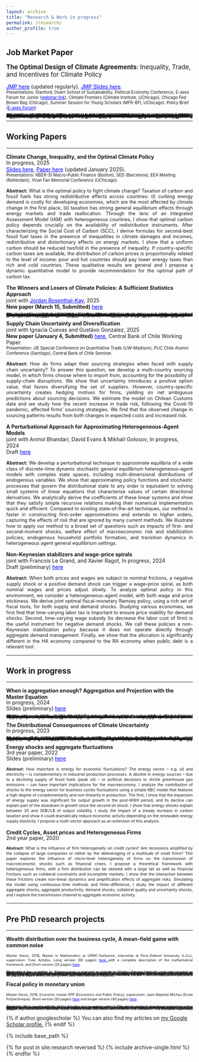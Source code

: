 ```yaml
---
layout: archive
title: "Research & Work in progress"
permalink: /research/
author_profile: true
---
```



## Job Market Paper 
<span style="font-size:1.2em;"> **The Optimal Design of Climate Agreements**: Inequality, Trade, and Incentives for Climate Policy</span><br>

<a href='https://thomasbourany.github.io/files/Bourany_2024_OptimalClimateAgreements_jmp.pdf' style="color:blue">JMP here</a> (updated regularly). <a href='https://thomasbourany.github.io/files/Bourany_2024_OptimalClimateAgreements_slides.pdf' style="color:blue"> JMP Slides here</a>. <br>
<span style="font-size:0.8em;">Presentations: Stanford, Doerr School of Sustainability, Political Economy Conference, E-axes Forum for Junior (<a href='https://www.youtube.com/watch?v=nXLgyBcl2pU' style="color:blue">webinar link</a>), Climate Frontiers (Climate Institute, UChicago), Chicago Fed Brown Bag (Chicago), Summer Session for Young Scholars (MFR-BFI, UChicago). Policy Brief (<a href='https://e-axes.org/research/the-optimal-design-of-climate-agreements/' style="color:blue">E-axes Forum</a>) 
</span>


<p style="text-align: justify;">
<span style="font-size:1.0em;line-height:-0em;"> <strong>Abstract:</strong> Fighting climate change requires ambitious global policies, which are undermined by free-riding incentives. The heterogeneity in both the impacts of climate change and the costs of carbon taxation exacerbate non-cooperation, which makes the implementation of multilateral climate agreements difficult. This paper studies how to design an optimal climate club — in the spirit of Nordhaus (2015) — to maximize global welfare, incorporating strategic behavior when countries can exit climate agreements. In an Integrated Assessment Model with heterogeneous countries and international trade, I study the choice of countries in the agreement, the optimal level of carbon tax that members set on fossil fuels, and the tariffs they impose on non-members to incentivize participation. The decision balances an intensive margin — a club with few countries and large individual emission reductions — and an extensive margin — accommodating more countries at the cost of lowering the carbon tax. I find that the optimal climate club consists of all countries except Russia, a \$100 tax per ton of $CO_2$ within the club, and a 50$\%$ tariff on goods from non-members. In contrast, the globally optimal carbon tax is \$150 when free-riding is absent. In several extensions, I study additional policy instruments, such as transfers (as in the COP29), carbon tariffs (e.g. UE's CBAM), or fossil-fuel-specific tariffs, and examine the effects of trade retaliation for the stability of climate agreements.
</span>
</p>

<hr />

## Working Papers

<hr />



**Climate Change, Inequality, and the Optimal Climate Policy**<br>
<span style="line-height: 1.2em;">In progress, 2025</span><br>
<a href='https://thomasbourany.github.io/files/Bourany_2024_OptimalClimatePolicy_slides.pdf' style="color:blue">Slides here</a>, <a href='https://thomasbourany.github.io/files/Bourany_2024_OptimalClimatePolicy_draft.pdf' style="color:blue">Paper here</a> (updated January 2025). <br>
<span style="font-size:0.8em;">Presentations: NBER-SI Macro-Public Finance (Boston), SED (Barcelona), EEA Meeting (Rotterdam), Yiran Fan Memorial Conference (UChicago). </span>

<p style="text-align: justify; line-height: 1.1em;">
<span style="font-size:0.9em;"> <strong>Abstract:</strong> What is the optimal policy to fight climate change? Taxation of carbon and fossil fuels has strong redistributive effects across countries: (i) curbing energy demand is costly for developing economies, which are the most affected by climate change in the first place, (ii) taxation has strong general equilibrium effects through energy markets and trade reallocation. Through the lens of an Integrated Assessment Model (IAM) with heterogeneous countries, I show that optimal carbon policy depends crucially on the availability of redistribution instruments. After characterizing the Social Cost of Carbon (SCC), I derive formulas for second-best fossil fuel taxes in the presence of inequalities in climate damages and incomes, redistributive and distortionary effects on energy markets. I show that a uniform carbon should be reduced twofold in the presence of inequality. If country-specific carbon taxes are available, the distribution of carbon prices is proportionally related to the level of income: poor and hot countries should pay lower energy taxes than rich and cold countries. These qualitative results are general and I propose a dynamic quantitative model to provide recommendation for the optimal path of carbon tax.
</span>
</p>


**The Winners and Losers of Climate Policies: A Sufficient Statistics Approach**<br>
joint with <a href='https://jrosenthalkay.github.io' style="color:blue">Jordan Rosenthal-Kay</a>, 2025  <br>
**New paper (March 15, Submitted)** <a href='https://thomasbourany.github.io/files/Bourany_RosenthalKay_2025_SufficientStats.pdf' style="color:blue"> here</a> <br>
<p style="text-align: justify; line-height: 1.1em;">
<span style="font-size:0.9em;line-height:-0em;"> <strong>Abstract:</strong>
To combat global warming, climate policies like carbon taxes, renewable subsidies, and carbon tariffs need to be implemented to phase out fossil-fuel consumption and lower emissions. Who are the winners and losers of such policies? Through a simple Integrated Assessment Model with heterogeneous countries and international trade, we study the costs of climate change through local damages and trade spillovers in international goods and energy markets. We study both the costs of implementing those policies unilaterally and the local costs and global gains of international policy cooperation. To do so, we express and decompose these welfare changes to first order as a function of <i>sufficient statistics</i>, depending on observables and identifiable elasticities, like nations' energy mix, energy rents, trade shares, supply and demand elasticities, and damage parameters. We show that climate change has non-trivial reallocation effects through international trade in goods and energy. Pursuing unilateral policies generates strong leakage effects in goods and energy markets that are an order of magnitude larger than the gains due to reduced emissions. Finally, global climate policy cooperation has a large impact on energy markets, affecting mostly countries reliant on coal and fossil-fuel producers, causing potentially larger welfare losses for those countries than the original costs of climate change.
</span>
</p>


**Supply Chain Uncertainty and Diversification**<br>
joint with Ignacia Cuevas and Gustávo Gonzalez, 2025  <br>
**New paper (January 4, Submitted)** <a href='https://thomasbourany.github.io/files/Bourany_Cuevas_Gonzalez_2024_Supply_chain_disruptions_and_diversification.pdf' style="color:blue"> here</a>,  Central Bank of Chile Working Paper. <br>
<span style="font-size:0.8em;">Presentation: JIE Special Conference on Quantitative Trade  (UW-Madison), PUC Chile Alumni Conference (Santiago), Central Bank of Chile Seminar.</span>
 
<p style="text-align: justify; line-height: 1.1em;">
<span style="font-size:0.9em;"> <strong>Abstract:</strong> How do firms adapt their sourcing strategies when faced with supply chain uncertainty? To answer this question, we develop a multi-country sourcing model, in which firms choose where to import from, accounting for the possibility of supply-chain disruptions. We show that uncertainty introduces a positive option value, that favors diversifying the set of suppliers. However, country-specific uncertainty creates hedging motives for firms, yielding on net ambiguous predictions about sourcing decisions. We estimate the model on Chilean Customs data and we study how the recent increase in trade risk, following the Covid-19 pandemic, affected firms’ sourcing strategies. We find that the observed change in sourcing patterns results from both changes in expected costs and increased risk.</span>
</p>

**A Perturbational Approach for Approximating Heterogeneous-Agent Models**<br>
joint with Anmol Bhandari, David Evans & Mikhaïl Golosov, In progress, 2024 <br>
Draft <a href='https://static1.squarespace.com/static/54c19f18e4b0ef5f4b9f8dae/t/651ef965000c0968dcf184a0/1696528741779/BBEG_master2.pdf' style="color:blue"> here</a> <br>
<p style="text-align: justify; line-height: 1.1em;">
<span style="font-size:0.9em;"> <strong>Abstract:</strong> We develop a perturbational technique to approximate equilibria of a wide class of discrete-time dynamic stochastic general equilibrium heterogeneous-agent models with complex state spaces, including multi-dimensional distributions of endogenous variables. We show that approximating policy functions and stochastic processes that govern the distributional state to any order is equivalent to solving small systems of linear equations that characterize values of certain directional derivatives. We analytically derive the coefficients of these linear systems and show that they satisfy simple recursive relations making their numerical implementation quick and efficient. Compared to existing state-of-the-art techniques, our method is faster in constructing first-order approximations and extends to higher orders, capturing the effects of risk that are ignored by many current methods. We illustrate how to apply our method to a broad set of questions such as impacts of first- and second-moment shocks, welfare effect of macroeconomic risk and stabilization policies, endogenous household portfolio formation, and transition dynamics in heterogeneous agent general equilibrium settings.
</span>
</p>


**Non-Keynesian stabilizers and wage-price spirals**<br>
joint with Francois Le Grand, and Xavier Ragot, In progress, 2024 <br>
Draft (preliminary) <a href='https://francois-le-grand.com/docs/research/LRB_non-Keynesian.pdf' style="color:blue"> here</a> 

<p style="text-align: justify; line-height: 1.1em;">
<span style="font-size:0.9em;"> <strong>Abstract:</strong> When both prices and wages are subject to nominal frictions, a negative supply shock or a positive demand shock can trigger a wage-price spiral, as both nominal wages and prices adjust slowly. To analyze optimal policy in this environment, we consider a heterogeneous-agent model, with both wage and price stickiness. We derive joint optimal fiscal-monetary Ramsey policy, using a rich set of fiscal tools, for both supply and demand shocks. Studying various economies, we first find that time-varying labor tax is important to ensure price stability for demand shocks. Second, time-varying wage subsidy (to decrease the labor cost of firm) is the useful instrument for negative demand shocks. We call these policies a non-Keynesian stabilization policy because it does not operate directly through aggregate demand management. Finally, we show that the allocation is significantly different in the HA economy compared to the RA economy when public debt is a relevant tool.
</span>
</p>

<hr />

## Work in progress

<hr />



**When is aggregation enough? Aggregation and Projection with the Master Equation**<br>
<span style="line-height: 1em;">In progress, 2024</span><br>
Slides (preliminary) <a href='https://thomasbourany.github.io/files/Bourany_2024_Masterequation.pdf' style="color:blue"> here</a> 
<p style="text-align: justify; line-height: 1.1em;">
<span style="font-size:0.9em;line-height:-0em;"> <strong>Abstract:</strong> I study how the Master Equation — developed in the Mean Field Games literature — can be used for economic models with heterogeneous agents and aggregate risk. Using projection, we can bypass part of the assumption of bounded-rationality as in Krusell, Smith (1998): households still consider few moments of the distribution when making expectations but their dynamics are now fully non-linear and consistent with equilibrium outcomes. We can obtain a global characterization of the value, agent policy, and aggregate dynamics in a standard HA models I plan to study richer models with portfolio choice when approximate aggregation may not hold and perturbation methods can be limited.
</span>
</p>


**The Distributional Consequences of Climate Uncertainty**<br>
<span style="line-height: 1em;">In progress, 2023</span><br>
<p style="text-align: justify; line-height: 1.1em;">
<span style="font-size:0.9em;line-height:-0em;"> <strong>Abstract:</strong> Future climate damages are largely unknown, due to climate system uncertainty and tipping points, as well as our lack of knowledge of its economic impacts. Moreover, the effects of this uncertainty are also heterogeneous, interacting with differences in incomes and temperatures across countries. Through the lens of an Integrated Assessment Model with heterogeneous countries and aggregate risk, I study whether uncertainty exacerbates the distributive impacts of global warming. I show analytically that the Social Cost of Carbon and the optimal carbon tax depend on the covariance of ex-ante heterogeneity due to inequality across countries and ex-post heterogeneity due to risk. Solving such models with non-linear dynamics, path-dependence, heterogeneity, and aggregate risk requires using a novel numerical method I developed relying on the Stochastic Pontryagin Maximum Principle (SPMP). Carbon taxation provides an insurance mechanism against those climate risks – which can be substantial given the curvature of utility and damage functions.
</span>
</p>


**Energy shocks and aggregate fluctuations**<br>
<span style="line-height: 1em;">3rd year paper, 2022</span><br>
Slides (preliminary) <a href='https://thomasbourany.github.io/files/EnergyinMacro_ThB_EconomicsDynamics_Oct2022_update.pdf' style="color:blue"> here</a> 
<p style="text-align: justify; line-height: 1.0em;">
<span style="font-size:0.75em;"> <strong>Abstract:</strong> How important is energy for economic fluctuations? The energy sector – e.g. oil and electricity – is complementary in industrial production processes. A decline in energy sources – due to a declining supply of fossil fuels (peak oil) – or political decisions to shrink greenhouse gas emissions – can have important implications for the macroeconomy. I analyze the contribution of shocks to the energy sector for business cycles fluctuations using a simple RBC model that features a high degree of complementarity and non-linearity in production. The first, I show that the expansion of energy supply was significant for output growth in the post-WWII period, and its decline can explain part of the slowdown in growth since the second oil shock. I show that energy shocks explain between 20 and 30$\%$ of output volatility. I study the impact of a steady increase in carbon taxation and show it could dramatically reduce economic activity depending on the renewable energy supply elasticity. I propose a multi-sector approach as an extension of this analysis.
</span>
</p>


**Credit Cycles, Asset prices and Heterogeneous Firms**<br>
<span style="line-height: 1em;">2nd year paper, 2020</span><br>
<p style="text-align: justify; line-height: 1.0em;">
<span style="font-size:0.75em;"> <strong>Abstract:</strong> What is the influence of firm heterogeneity on credit cycles? Are recessions amplified by the collapse of large companies or rather by the deleveraging of a multitude of small firms? This paper explores the influence of micro-level heterogeneity of firms on the transmission of macroeconomic shocks such as financial crises. I propose a theoretical framework with heterogeneous firms, with a  firm distribution can be skewed with a large tail as well as financial frictions such as collateral constraints and incomplete markets. I show that the interaction between these frictions create non-linear dynamics and amplification effects of aggregate risks. Simulating the model using continuous-time methods and finite-difference, I study the impact of different aggregate shocks, aggregate productivity, demand shocks, collateral quality and uncertainty shocks, and I explore the transmission channel to aggregate economic activity.
</span>
</p>

<hr />

## Pre PhD research projects

<hr />


**Wealth distribution over the business cycle, A mean-field game with common noise**<br>
<p style="text-align: justify; line-height: 0.85em;">
<span style="font-size:0.65em;"> Master thesis, 2018, Master in Mathematics at UPMC-Sorbonne, internship at Paris-Diderot University (LJLL),  supervision: Yves Achdou.  Long version (80 pages) <a href='https://thomasbourany.github.io/files/MasterThesis_ThomasBourany_MFGwCommonNoise.pdf' style="color:blue"> here </a> with a complete description of the mathematical framework, and Short version (25 pages) <a href='https://thomasbourany.github.io/files/MasterThesis_ThomasBourany_MFGwCommonNoise_short.pdf' style="color:blue"> here</a>.
</span>
</p>

<p style="text-align: justify; line-height: 0.85em;">
<span style="font-size:0.65em;line-height:0.1;"> <strong>Abstract:</strong> A key question in "Heterogeneous Agents" model as in Aiyagari-Bewley-Huggett, and reformulated as Mean Field Game (MFG) by Achdou, Han, Lasry, Lions, and Moll (2017), is the impact of aggregate shocks on macroeconomic dynamics or across the wealth distribution. With aggregate risk, this MFG with "common noise" is notoriously difficult to solve, due to the "curse of dimensionality". The common noise interacts with both decisions and distribution of agents, and standard methods either simplify the model or do perturbations around a stationary point. In contrast, I provide a new global method to preserve the full dimensionality and simulate the model with "large shocks". I develop a discretization procedure with a tree structure or (optimal) quantization to represent the trajectories of the common noise with a finite number of shocks and solve the MFG system using specific finite-differences methods for the two PDEs. We apply this method to the standard HA and HANK models, and I uncover a strong path-dependency of the model: such economies are typically non-Markovian. This has important implications for policy analysis when studying HA model with standard methods.
</span>
</p>


**Fiscal policy in monetary union**<br>
<p style="text-align: justify; line-height: 0.85em;">
<span style="font-size: 0.65em;"> Master thesis, 2016, Economic master EPP (Economics and Public Policy), supervision: Jean-Baptiste Michau (Ecole Polytechnique). Short version (20 pages) <a href='https://thomasbourany.github.io/files/Master-thesis-short-ThomasBourany.pdf' style="color:blue"> here</a> and  longer version (40 pages) <a href='https://thomasbourany.github.io/files/Master-thesis-ThomasBourany.pdf' style="color:blue"> here</a>.
</span>
</p>
<p style="text-align: justify; line-height: 0.85em;">
<span style="font-size: 0.65em;line-height:0.1;"> <strong>Abstract:</strong> What are the effects of fiscal policy in a monetary union? This article explores how government spending transmit across countries. I develop a New Keynesian model with two "large economies", two fiscal authorities and a central bank, to study optimal policy. I show that, with general equilibrium effects and heterogeneity, the clear separation between central bank stabilizing the union's inflation and fiscal policies stabilizing country-specific shocks does not hold. I identify the main transmission mechanisms of fiscal policy, with first a trade channel, through relative prices, and second a monetary response from the union central bank. The second channel largely dominates the first and spillovers of fiscal policy shocks crucially depend on the central bank mandate. This provides arguments supporting coordination between union central bank and fiscal authorities in the context of the European Monetary Union. 
</span>
</p>



{% if author.googlescholar %}
  You can also find my articles on <u><a href="{{author.googlescholar}}">my Google Scholar profile</a>.</u>
{% endif %}

{% include base_path %}

{% for post in site.research reversed %}
  {% include archive-single.html %}
{% endfor %}
